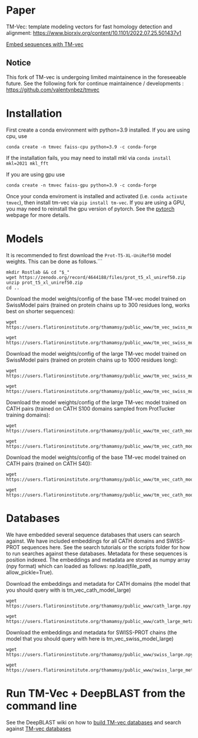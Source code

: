 # Paper
TM-Vec: template modeling vectors for fast homology detection and alignment: https://www.biorxiv.org/content/10.1101/2022.07.25.501437v1

[Embed sequences with TM-vec](https://colab.research.google.com/github/tymor22/tm-vec/blob/master/google_colabs/Embed_sequences_using_TM_Vec.ipynb)

## Notice
This fork of TM-vec is undergoing limited maintainence in the foreseeable future.
See the following fork for continue maintainence / developments : https://github.com/valentynbez/tmvec

# Installation

First create a conda environment with python=3.9 installed.  If you are using cpu, use

`conda create -n tmvec faiss-cpu python=3.9 -c conda-forge`

If the installation fails, you may need to install mkl via `conda install mkl=2021 mkl_fft `

If you are using gpu use

`conda create -n tmvec faiss-gpu python=3.9 -c conda-forge`

Once your conda enviroment is installed and activated (i.e. `conda activate tmvec`), then install tm-vec via
`pip install tm-vec`. If you are using a GPU, you may need to reinstall the gpu version of pytorch.
See the [pytorch](https://pytorch.org/) webpage for more details.

# Models
It is recommended to first download the `Prot-T5-XL-UniRef50` model weights.  This can be done as follows.```
```
mkdir Rostlab && cd "$_"
wget https://zenodo.org/record/4644188/files/prot_t5_xl_uniref50.zip
unzip prot_t5_xl_uniref50.zip
cd ..
```

Download the model weights/config of the base TM-vec model trained on SwissModel pairs (trained on protein chains up to 300 residues long, works best on shorter sequences):
```
wget https://users.flatironinstitute.org/thamamsy/public_www/tm_vec_swiss_model.ckpt

wget https://users.flatironinstitute.org/thamamsy/public_www/tm_vec_swiss_model_params.json
```

Download the model weights/config of the large TM-vec model trained on SwissModel pairs (trained on protein chains up to 1000 residues long):
```
wget https://users.flatironinstitute.org/thamamsy/public_www/tm_vec_swiss_model_large.ckpt

wget https://users.flatironinstitute.org/thamamsy/public_www/tm_vec_swiss_model_large_params.json
```

Download the model weights/config of the large TM-vec model trained on CATH pairs (trained on CATH S100 domains sampled from ProtTucker training domains):

```
wget https://users.flatironinstitute.org/thamamsy/public_www/tm_vec_cath_model_large.ckpt

wget https://users.flatironinstitute.org/thamamsy/public_www/tm_vec_cath_model_large_params.json
```

Download the model weights/config of the base TM-vec model trained on CATH pairs (trained on CATH S40):

```
wget https://users.flatironinstitute.org/thamamsy/public_www/tm_vec_cath_model.ckpt

wget https://users.flatironinstitute.org/thamamsy/public_www/tm_vec_cath_model_params.json
```

# Databases

We have embedded several sequence databases that users can search against. We have included embeddings for all CATH domains and SWISS-PROT sequences here. See the search tutorials or the scripts folder for how to run searches against these databases. Metadata for these sequences is position indexed. The embeddings and metadata are stored as numpy array (npy format) which can loaded as follows: np.load(file_path, allow_pickle=True).

Download the embeddings and metadata for CATH domains (the model that you should query with is tm_vec_cath_model_large)

```
wget https://users.flatironinstitute.org/thamamsy/public_www/cath_large.npy

wget https://users.flatironinstitute.org/thamamsy/public_www/cath_large_metadata.npy
```

Download the embeddings and metadata for SWISS-PROT chains (the model that you should query with here is tm_vec_swiss_model_large)

```
wget https://users.flatironinstitute.org/thamamsy/public_www/swiss_large.npy

wget https://users.flatironinstitute.org/thamamsy/public_www/swiss_large_metadata.npy
```

# Run TM-Vec + DeepBLAST from the command line

See the DeepBLAST wiki on how to [build TM-vec databases](https://github.com/flatironinstitute/deepblast/wiki/Building-the-TMvec-search-database) and search against [TM-vec databases](https://github.com/flatironinstitute/deepblast/wiki/Searching-proteins)

